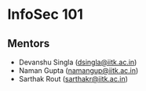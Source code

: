 # InfoSec 101
## Mentors
- Devanshu Singla (dsingla@iitk.ac.in)
- Naman Gupta (namangup@iitk.ac.in)
- Sarthak Rout (sarthakr@iitk.ac.in)
